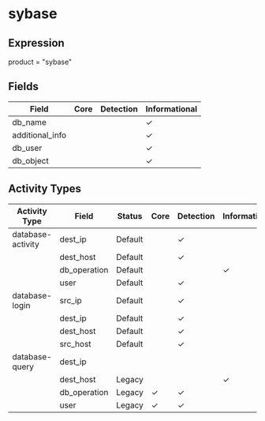 sybase
======

Expression
----------

product = "sybase"

Fields
------

| Field           | Core | Detection | Informational |
| --------------- | ---- | --------- | ------------- |
| db_name         |      |           | &#10003;      |
| additional_info |      |           | &#10003;      |
| db_user         |      |           | &#10003;      |
| db_object       |      |           | &#10003;      |

Activity Types
--------------

| Activity Type     | Field        | Status  | Core     | Detection | Informational |
| ----------------- | ------------ | ------- | -------- | --------- | ------------- |
| database-activity | dest_ip      | Default |          | &#10003;  |               |
|                   | dest_host    | Default |          | &#10003;  |               |
|                   | db_operation | Default |          |           | &#10003;      |
|                   | user         | Default |          | &#10003;  |               |
| database-login    | src_ip       | Default |          | &#10003;  |               |
|                   | dest_ip      | Default |          | &#10003;  |               |
|                   | dest_host    | Default |          | &#10003;  |               |
|                   | src_host     | Default |          | &#10003;  |               |
| database-query    | dest_ip      |         |          |           |               |
|                   | dest_host    | Legacy  |          |           | &#10003;      |
|                   | db_operation | Legacy  | &#10003; | &#10003;  |               |
|                   | user         | Legacy  | &#10003; | &#10003;  |               |

